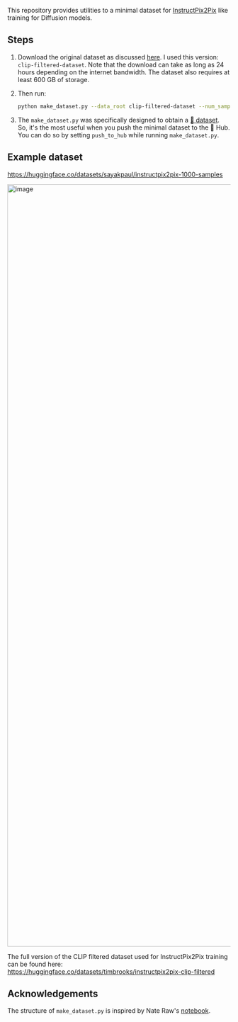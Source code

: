 This repository provides utilities to a minimal dataset for [InstructPix2Pix](https://arxiv.org/abs/2211.09800) like training for Diffusion models.

## Steps

1. Download the original dataset as discussed [here](https://github.com/timothybrooks/instruct-pix2pix#generated-dataset). I used this version: `clip-filtered-dataset`. Note that the download can take as long as 24 hours depending on the internet bandwidth. The dataset also requires at least 600 GB of storage.
2. Then run:

    ```bash
    python make_dataset.py --data_root clip-filtered-dataset --num_samples_to_use 1000
    ```
3. The `make_dataset.py` was specifically designed to obtain a [🤗 dataset](https://huggingface.co/docs/datasets/). So, it's the most useful when you push the minimal dataset to the 🤗 Hub. You can do so by setting `push_to_hub` while running `make_dataset.py`. 

## Example dataset

https://huggingface.co/datasets/sayakpaul/instructpix2pix-1000-samples

<img width="1722" alt="image" src="https://user-images.githubusercontent.com/22957388/221134160-1065e5b4-b7fa-4138-9fed-6573c0e021ca.png">

The full version of the CLIP filtered dataset used for InstructPix2Pix training can be found here: https://huggingface.co/datasets/timbrooks/instructpix2pix-clip-filtered 

## Acknowledgements

The structure of `make_dataset.py` is inspired by Nate Raw's [notebook](https://gist.github.com/nateraw/c91fb548c3a749cfbe6436d555a547b0). 
